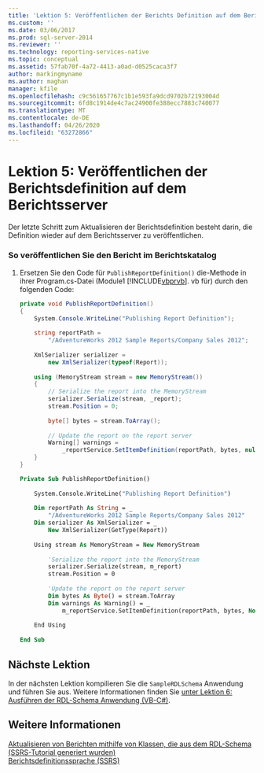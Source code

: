 ```yaml
---
title: 'Lektion 5: Veröffentlichen der Berichts Definition auf dem Berichts Server | Microsoft-Dokumentation'
ms.custom: ''
ms.date: 03/06/2017
ms.prod: sql-server-2014
ms.reviewer: ''
ms.technology: reporting-services-native
ms.topic: conceptual
ms.assetid: 57fab70f-4a72-4413-a0ad-d0525caca3f7
author: markingmyname
ms.author: maghan
manager: kfile
ms.openlocfilehash: c9c561657767c1b1e593fa9dcd9702b72193004d
ms.sourcegitcommit: 6fd8c1914de4c7ac24900fe388ecc7883c740077
ms.translationtype: MT
ms.contentlocale: de-DE
ms.lasthandoff: 04/26/2020
ms.locfileid: "63272866"
---
```

# <a name="lesson-5-publish-the-report-definition-to-the-report-server"></a>Lektion 5: Veröffentlichen der Berichtsdefinition auf dem Berichtsserver
  Der letzte Schritt zum Aktualisieren der Berichtsdefinition besteht darin, die Definition wieder auf dem Berichtsserver zu veröffentlichen.  
  
### <a name="to-publish-the-report-to-the-report-catalog"></a>So veröffentlichen Sie den Bericht im Berichtskatalog  
  
1.  Ersetzen Sie den Code für `PublishReportDefinition()` die-Methode in ihrer Program.cs-Datei (Module1 [!INCLUDE[vbprvb](../includes/vbprvb-md.md)]. vb für) durch den folgenden Code:  
  
    ```csharp  
    private void PublishReportDefinition()  
    {  
        System.Console.WriteLine("Publishing Report Definition");  
  
        string reportPath =  
            "/AdventureWorks 2012 Sample Reports/Company Sales 2012";  
  
        XmlSerializer serializer =  
            new XmlSerializer(typeof(Report));  
  
        using (MemoryStream stream = new MemoryStream())  
        {  
            // Serialize the report into the MemoryStream  
            serializer.Serialize(stream, _report);  
            stream.Position = 0;  
  
            byte[] bytes = stream.ToArray();  
  
            // Update the report on the report server  
            Warning[] warnings =   
                _reportService.SetItemDefinition(reportPath, bytes, null);  
        }  
    }  
    ```  
  
    ```vb  
    Private Sub PublishReportDefinition()  
  
        System.Console.WriteLine("Publishing Report Definition")  
  
        Dim reportPath As String = _  
            "/AdventureWorks 2012 Sample Reports/Company Sales 2012"  
        Dim serializer As XmlSerializer = _  
            New XmlSerializer(GetType(Report))  
  
        Using stream As MemoryStream = New MemoryStream  
  
            'Serialize the report into the MemoryStream  
            serializer.Serialize(stream, m_report)  
            stream.Position = 0  
  
            'Update the report on the report server  
            Dim bytes As Byte() = stream.ToArray  
            Dim warnings As Warning() = _  
                m_reportService.SetItemDefinition(reportPath, bytes, Nothing)  
  
        End Using  
  
    End Sub  
    ```  
  
## <a name="next-lesson"></a>Nächste Lektion  
 In der nächsten Lektion kompilieren Sie die `SampleRDLSchema` Anwendung und führen Sie aus. Weitere Informationen finden Sie [unter Lektion 6: Ausführen der RDL-Schema Anwendung &#40;VB-C&#35;&#41;](../../2014/tutorials/lesson-6-run-the-rdl-schema-application-vb-csharp.md).  
  
## <a name="see-also"></a>Weitere Informationen  
 [Aktualisieren von Berichten mithilfe von Klassen, die aus dem RDL-Schema &#40;SSRS-Tutorial generiert wurden&#41;](../../2014/tutorials/updating-reports-using-classes-generated-from-the-rdl-schema-ssrs-tutorial.md)   
 [Berichtsdefinitionssprache (SSRS)](../reporting-services/reports/report-definition-language-ssrs.md)  
  
  
